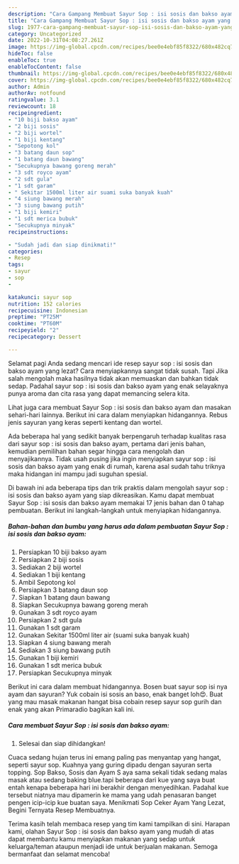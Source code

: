 ```yaml
---
description: "Cara Gampang Membuat Sayur Sop : isi sosis dan bakso ayam yang Bisa Manjain Lidah"
title: "Cara Gampang Membuat Sayur Sop : isi sosis dan bakso ayam yang Bisa Manjain Lidah"
slug: 1977-cara-gampang-membuat-sayur-sop-isi-sosis-dan-bakso-ayam-yang-bisa-manjain-lidah
category: Uncategorized
date: 2022-10-31T04:08:27.261Z
image: https://img-global.cpcdn.com/recipes/bee0e4ebf85f8322/680x482cq70/sayur-sop-isi-sosis-dan-bakso-ayam-foto-resep-utama.jpg
hideToc: false
enableToc: true
enableTocContent: false
thumbnail: https://img-global.cpcdn.com/recipes/bee0e4ebf85f8322/680x482cq70/sayur-sop-isi-sosis-dan-bakso-ayam-foto-resep-utama.jpg
cover: https://img-global.cpcdn.com/recipes/bee0e4ebf85f8322/680x482cq70/sayur-sop-isi-sosis-dan-bakso-ayam-foto-resep-utama.jpg
author: Admin
authorAv: notfound
ratingvalue: 3.1
reviewcount: 18
recipeingredient:
- "10 biji bakso ayam"
- "2 biji sosis"
- "2 biji wortel"
- "1 biji kentang"
- "Sepotong kol"
- "3 batang daun sop"
- "1 batang daun bawang"
- "Secukupnya bawang goreng merah"
- "3 sdt royco ayam"
- "2 sdt gula"
- "1 sdt garam"
- " Sekitar 1500ml liter air suami suka banyak kuah"
- "4 siung bawang merah"
- "3 siung bawang putih"
- "1 biji kemiri"
- "1 sdt merica bubuk"
- "Secukupnya minyak"
recipeinstructions:

- "Sudah jadi dan siap dinikmati!"
categories:
- Resep
tags:
- sayur
- sop
- 

katakunci: sayur sop  
nutrition: 152 calories
recipecuisine: Indonesian
preptime: "PT25M"
cooktime: "PT60M"
recipeyield: "2"
recipecategory: Dessert

---
```



Selamat pagi Anda sedang mencari ide resep sayur sop : isi sosis dan bakso ayam yang lezat? Cara menyiapkannya sangat tidak susah. Tapi Jika salah mengolah maka hasilnya tidak akan memuaskan dan bahkan tidak sedap. Padahal sayur sop : isi sosis dan bakso ayam yang enak selayaknya punya aroma dan cita rasa yang dapat memancing selera kita.


Lihat juga cara membuat Sayur Sop : isi sosis dan bakso ayam dan masakan sehari-hari lainnya. Berikut ini cara dalam menyiapkan hidangannya. Rebus jenis sayuran yang keras seperti kentang dan wortel.

Ada beberapa hal yang sedikit banyak berpengaruh terhadap kualitas rasa dari sayur sop : isi sosis dan bakso ayam, pertama dari jenis bahan, kemudian pemilihan bahan segar hingga cara mengolah dan menyajikannya. Tidak usah pusing jika ingin menyiapkan sayur sop : isi sosis dan bakso ayam yang enak di rumah, karena asal sudah tahu triknya maka hidangan ini mampu jadi suguhan spesial.


Di bawah ini ada beberapa tips dan trik praktis dalam mengolah sayur sop : isi sosis dan bakso ayam yang siap dikreasikan. Kamu dapat membuat Sayur Sop : isi sosis dan bakso ayam memakai 17 jenis bahan dan 0 tahap pembuatan. Berikut ini langkah-langkah untuk menyiapkan hidangannya.

<!--inarticleads1-->

##### Bahan-bahan dan bumbu yang harus ada dalam pembuatan Sayur Sop : isi sosis dan bakso ayam:

1. Persiapkan 10 biji bakso ayam
1. Persiapkan 2 biji sosis
1. Sediakan 2 biji wortel
1. Sediakan 1 biji kentang
1. Ambil Sepotong kol
1. Persiapkan 3 batang daun sop
1. Siapkan 1 batang daun bawang
1. Siapkan Secukupnya bawang goreng merah
1. Gunakan 3 sdt royco ayam
1. Persiapkan 2 sdt gula
1. Gunakan 1 sdt garam
1. Gunakan  Sekitar 1500ml liter air (suami suka banyak kuah)
1. Siapkan 4 siung bawang merah
1. Sediakan 3 siung bawang putih
1. Gunakan 1 biji kemiri
1. Gunakan 1 sdt merica bubuk
1. Persiapkan Secukupnya minyak


Berikut ini cara dalam membuat hidangannya. Bosen buat sayur sop isi nya ayam dan sayuran? Yuk cobain isi sosis an baso, enak banget loh😍. Buat yang mau masak makanan hangat bisa cobain resep sayur sop gurih dan enak yang akan Primaradio bagikan kali ini. 

<!--inarticleads2-->

##### Cara membuat Sayur Sop : isi sosis dan bakso ayam:


1. Selesai dan siap dihidangkan!

Cuaca sedang hujan terus ini emang paling pas menyantap yang hangat, seperti sayur sop. Kuahnya yang guring dipadu dengan sayuran serta topping. Sop Bakso, Sosis dan Ayam S aya sama sekali tidak sedang malas masak atau sedang baking blue.tapi beberapa dari kue yang saya buat entah kenapa beberapa hari ini berakhir dengan menyedihkan. Padahal kue tersebut niatnya mau dipamerin ke mama yang udah penasaran banget pengen icip-icip kue buatan saya. Menikmati Sop Ceker Ayam Yang Lezat, Begini Ternyata Resep Membuatnya. 

Terima kasih telah membaca resep yang tim kami tampilkan di sini. Harapan kami, olahan Sayur Sop : isi sosis dan bakso ayam yang mudah di atas dapat membantu kamu menyiapkan makanan yang sedap untuk keluarga/teman ataupun menjadi ide untuk berjualan makanan. Semoga bermanfaat dan selamat mencoba!
